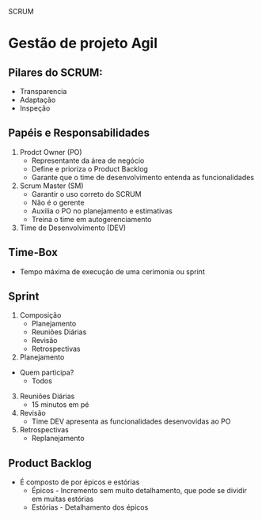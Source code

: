 SCRUM
# Gestão de projeto Agil
## Pilares do SCRUM:
- Transparencia
- Adaptação
- Inspeção
## Papéis e Responsabilidades
1. Prodct Owner (PO)
	- Representante da área de negócio
	- Define e prioriza o Product Backlog
	- Garante que o time de desenvolvimento entenda as funcionalidades
2. Scrum Master (SM)
	- Garantir o uso correto do SCRUM
	- Não é o gerente
	- Auxilia o PO no planejamento e estimativas
	- Treina o time em autogerenciamento
3. Time de Desenvolvimento (DEV)
## Time-Box
- Tempo máxima de execução de uma cerimonia ou sprint
## Sprint
1. Composição
	- Planejamento
	- Reuniões Diárias
	- Revisão
	- Retrospectivas
2. Planejamento
- Quem participa?
	- Todos
3. Reuniões Diárias
	- 15 minutos em pé
4. Revisão
	- Time DEV apresenta as funcionalidades desenvovidas ao PO
5. Retrospectivas
	- Replanejamento
## Product  Backlog
- É composto de por épicos e estórias
	- Épicos - Incremento sem muito detalhamento, que pode se dividir em muitas estórias
	- Estórias - Detalhamento dos épicos


